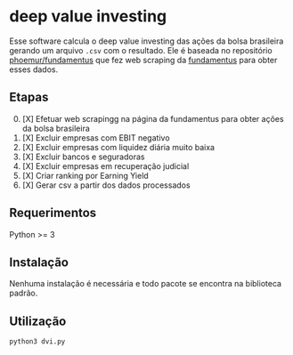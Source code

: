 # deep value investing

Esse software calcula o deep value investing das ações da bolsa brasileira gerando um arquivo `.csv` com o resultado.
Ele é baseada no repositório [phoemur/fundamentus](https://github.com/phoemur/fundamentus) que fez web scraping da [fundamentus](http://www.fundamentus.com.br) para obter esses dados.

## Etapas

0. [X] Efetuar web scrapingg na página da fundamentus para obter ações da bolsa brasileira
1. [X] Excluir empresas com EBIT negativo
2. [X] Excluir empresas com liquidez diária muito baixa
3. [X] Excluir bancos e seguradoras
4. [X] Excluir empresas em recuperação judicial
5. [X] Criar ranking por Earning Yield
6. [X] Gerar csv a partir dos dados processados

## Requerimentos
Python >= 3

## Instalação
Nenhuma instalação é necessária e todo pacote se encontra na biblioteca padrão.

## Utilização
`python3 dvi.py`
